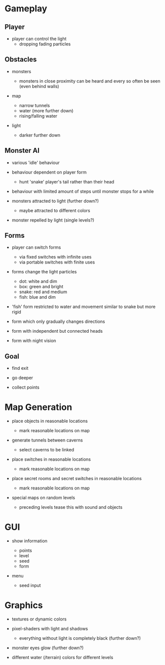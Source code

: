 # Gameplay

## Player

* player can control the light
    * dropping fading particles

## Obstacles

* monsters
    * monsters in close proximity can be heard and every so often be seen (even behind walls)

* map
    * narrow tunnels
    * water (more further down)
    * rising/falling water

* light
    * darker further down

## Monster AI

* various 'idle' behaviour

* behaviour dependent on player form
    * hunt 'snake' player's tail rather than their head

* behaviour with limited amount of steps until monster stops for a while

* monsters attracted to light (further down?)
    * maybe attracted to different colors

* monster repelled by light (single levels?)

## Forms

* player can switch forms
    * via fixed switches with infinite uses
    * via portable switches with finite uses

* forms change the light particles
    * dot: white and dim
    * box: green and bright
    * snake: red and medium
    * fish: blue and dim

* 'fish' form restricted to water and movement similar to snake but more rigid

* form which only gradually changes directions

* form with independent but connected heads

* form with night vision

## Goal

* find exit

* go deeper

* collect points

# Map Generation

* place objects in reasonable locations
    * mark reasonable locations on map

* generate tunnels between caverns
    * select caverns to be linked

* place switches in reasonable locations
    * mark reasonable locations on map

* place secret rooms and secret switches in reasonable locations
    * mark reasonable locations on map

* special maps on random levels
    * preceding levels tease this with sound and objects

# GUI

* show information
    * points
    * level
    * seed
    * form

* menu
    * seed input

# Graphics

* textures or dynamic colors

* pixel-shaders with light and shadows
    * everything without light is completely black (further down?)

* monster eyes glow (further down?)

* different water (/terrain) colors for different levels
